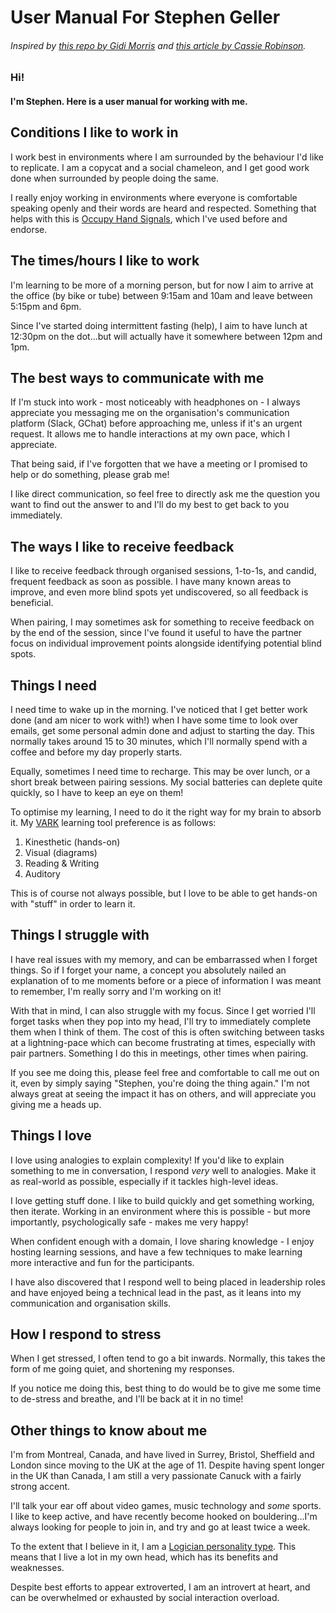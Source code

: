 # User Manual For Stephen Geller

###### Inspired by [this repo by Gidi Morris](https://github.com/gmmorris/user_manual_for_me) and [this article by Cassie Robinson](https://medium.com/@cassierobinson/a-user-manual-for-me-d3a851fbc694).

### Hi!
#### I'm Stephen. Here is a user manual for working with me.

## Conditions I like to work in

I work best in environments where I am surrounded by the behaviour I'd like to replicate. I am a copycat and a social chameleon, and I get good work done when surrounded by people doing the same.

I really enjoy working in environments where everyone is comfortable speaking openly and their words are heard and respected. Something that helps with this is [Occupy Hand Signals](https://en.wikipedia.org/wiki/Occupy_movement_hand_signals), which I've used before and endorse.

## The times/hours I like to work

I'm learning to be more of a morning person, but for now I aim to arrive at the office (by bike or tube) between 9:15am and 10am and leave between 5:15pm and 6pm.

Since I've started doing intermittent fasting (help), I aim to have lunch at 12:30pm on the dot...but will actually have it somewhere between 12pm and 1pm.

## The best ways to communicate with me

If I'm stuck into work - most noticeably with headphones on - I always appreciate you messaging me on the organisation's communication platform (Slack, GChat) before approaching me, unless if it's an urgent request. It allows me to handle interactions at my own pace, which I appreciate.

That being said, if I've forgotten that we have a meeting or I promised to help or do something, please grab me!

I like direct communication, so feel free to directly ask me the question you want to find out the answer to and I'll do my best to get back to you immediately.

## The ways I like to receive feedback

I like to receive feedback through organised sessions, 1-to-1s, and candid, frequent feedback as soon as possible. I have many known areas to improve, and even more blind spots yet undiscovered, so all feedback is beneficial.

When pairing, I may sometimes ask for something to receive feedback on by the end of the session, since I've found it useful to have the partner focus on individual improvement points alongside identifying potential blind spots.

## Things I need

I need time to wake up in the morning. I've noticed that I get better work done (and am nicer to work with!) when I have some time to look over emails, get some personal admin done and adjust to starting the day.
This normally takes around 15 to 30 minutes, which I'll normally spend with a coffee and before my day properly starts.

Equally, sometimes I need time to recharge. This may be over lunch, or a short break between pairing sessions. My social batteries can deplete quite quickly, so I have to keep an eye on them!

To optimise my learning, I need to do it the right way for my brain to absorb it. My [VARK](https://www.mindtools.com/pages/article/vak-learning-styles.htm) learning tool preference is as follows:

1. Kinesthetic (hands-on)
2. Visual (diagrams)
3. Reading & Writing
4. Auditory

This is of course not always possible, but I love to be able to get hands-on with "stuff" in order to learn it.

## Things I struggle with

I have real issues with my memory, and can be embarrassed when I forget things.
So if I forget your name, a concept you absolutely nailed an explanation of to me moments before or a piece of information I was meant to remember, I'm really sorry and I'm working on it!

With that in mind, I can also struggle with my focus. Since I get worried I'll forget tasks when they pop into my head, I'll try to immediately complete them when I think of them.
The cost of this is often switching between tasks at a lightning-pace which can become frustrating at times, especially with pair partners. Something I do this in meetings, other times when pairing.

If you see me doing this, please feel free and comfortable to call me out on it, even by simply saying "Stephen, you're doing the thing again." I'm not always great at seeing the impact it has on others, and will appreciate you giving me a heads up.

## Things I love

I love using analogies to explain complexity! If you'd like to explain something to me in conversation, I respond _very_ well to analogies. Make it as real-world as possible, especially if it tackles high-level ideas.

I love getting stuff done. I like to build quickly and get something working, then iterate. Working in an environment where this is possible - but more importantly, psychologically safe - makes me very happy!

When confident enough with a domain, I love sharing knowledge - I enjoy hosting learning sessions, and have a few techniques to make learning more interactive and fun for the participants. 

I have also discovered that I respond well to being placed in leadership roles and have enjoyed being a technical lead in the past, as it leans into my communication and organisation skills.

## How I respond to stress

When I get stressed, I often tend to go a bit inwards. Normally, this takes the form of me going quiet, and shortening my responses.

If you notice me doing this, best thing to do would be to give me some time to de-stress and breathe, and I'll be back at it in no time!


## Other things to know about me

I'm from Montreal, Canada, and have lived in Surrey, Bristol, Sheffield and London since moving to the UK at the age of 11. Despite having spent longer in the UK than Canada, I am still a very passionate Canuck with a fairly strong accent.

I'll talk your ear off about video games, music technology and _some_ sports. I like to keep active, and have recently become hooked on bouldering...I'm always looking for people to join in, and try and go at least twice a week.

To the extent that I believe in it, I am a [Logician personality type](https://www.16personalities.com/intp-personality). This means that I live a lot in my own head, which has its benefits and weaknesses.

Despite best efforts to appear extroverted, I am an introvert at heart, and can be overwhelmed or exhausted by social interaction overload.
